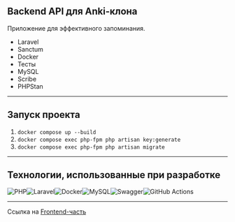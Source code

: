 ## Backend API для Anki-клона

Приложение для эффективного запоминания.

- Laravel
- Sanctum
- Docker
- Тесты
- MySQL
- Scribe
- PHPStan

---

## Запуск проекта

1. `docker compose up --build`
2. `docker compose exec php-fpm php artisan key:generate`
3. `docker compose exec php-fpm php artisan migrate`

---

## Технологии, использованные при разработке

![PHP](https://img.shields.io/badge/php-%23777BB4.svg?style=for-the-badge&logo=php&logoColor=white)![Laravel](https://img.shields.io/badge/laravel-%23FF2D20.svg?style=for-the-badge&logo=laravel&logoColor=white)![Docker](https://img.shields.io/badge/docker-%230db7ed.svg?style=for-the-badge&logo=docker&logoColor=white)![MySQL](https://img.shields.io/badge/mysql-4479A1.svg?style=for-the-badge&logo=mysql&logoColor=white)![Swagger](https://img.shields.io/badge/-Swagger-%23Clojure?style=for-the-badge&logo=swagger&logoColor=white)![GitHub Actions](https://img.shields.io/badge/github%20actions-%232671E5.svg?style=for-the-badge&logo=githubactions&logoColor=white)

---

Ссылка на [Frontend-часть](https://github.com/Lokusok/frontend-anki-clone)
